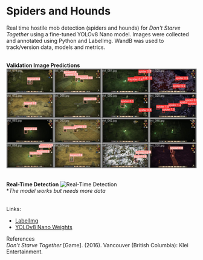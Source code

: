 # Spiders and Hounds
Real time hostile mob detection (spiders and hounds) for *Don't Starve Together* using a fine-tuned YOLOv8 Nano model. Images were collected and annotated using Python and LabelImg. WandB was used to track/version data, models and metrics.
<br><br>

**Validation Image Predictions** 
![Validation Image Predictions](https://github.com/ys-lin14/spiders-and-hounds/blob/main/results/validation_image_predictions.jpg)
<br><br>

**Real-Time Detection**
![Real-Time Detection](https://github.com/ys-lin14/spiders-and-hounds/blob/main/results/sample_gif.gif)
<br>
**The model works but needs more data*
<br><br>

Links:
- [LabelImg](https://github.com/heartexlabs/labelImg)
- [YOLOv8 Nano Weights](https://github.com/ultralytics/assets/releases/download/v0.0.0/yolov8n.pt)

References\
*Don't Starve Together* [Game]. (2016). Vancouver (British Columbia): Klei Entertainment.
